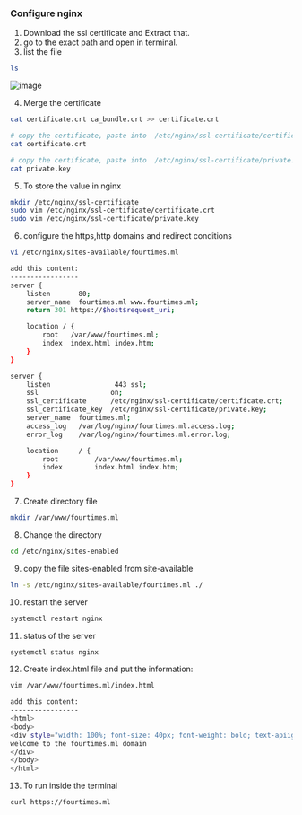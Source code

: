 ### Configure nginx

1. Download the ssl certificate and Extract that.
2. go to the exact path and open in terminal.
3. list the file

```bash
ls
```
![image](https://user-images.githubusercontent.com/91359308/169757062-996321bf-1e8c-44c2-8696-5a68d3baec41.png)


4. Merge the certificate

```bash
cat certificate.crt ca_bundle.crt >> certificate.crt

# copy the certificate, paste into  /etc/nginx/ssl-certificate/certificate.crt
cat certificate.crt

# copy the certificate, paste into  /etc/nginx/ssl-certificate/private.key
cat private.key
```

5. To store the value in nginx

```bash
mkdir /etc/nginx/ssl-certificate
sudo vim /etc/nginx/ssl-certificate/certificate.crt
sudo vim /etc/nginx/ssl-certificate/private.key
```

6. configure the https,http domains and redirect conditions

```bash
vi /etc/nginx/sites-available/fourtimes.ml

add this content:
-----------------
server {
    listen       80;
    server_name  fourtimes.ml www.fourtimes.ml;
    return 301 https://$host$request_uri;

    location / {
        root   /var/www/fourtimes.ml;
        index  index.html index.htm;
    }
}

server {
    listen                443 ssl;
    ssl                  on;
    ssl_certificate      /etc/nginx/ssl-certificate/certificate.crt;
    ssl_certificate_key  /etc/nginx/ssl-certificate/private.key;
    server_name  fourtimes.ml;
    access_log   /var/log/nginx/fourtimes.ml.access.log;
    error_log    /var/log/nginx/fourtimes.ml.error.log;

    location     / {
        root         /var/www/fourtimes.ml;
        index        index.html index.htm;
    }
}
```

7. Create directory file

```bash
mkdir /var/www/fourtimes.ml
```

8. Change the directory

```bash
cd /etc/nginx/sites-enabled
```

9. copy the file sites-enabled from site-available

```bash
ln -s /etc/nginx/sites-available/fourtimes.ml ./
```


10. restart the server

```bash
systemctl restart nginx
```


11. status of the server
```bash
systemctl status nginx
```

12. Create index.html file and put the information:


```bash
vim /var/www/fourtimes.ml/index.html

add this content:
-----------------
<html>
<body>
<div style="width: 100%; font-size: 40px; font-weight: bold; text-apiign: center;">
welcome to the fourtimes.ml domain
</div>
</body>
</html>
```


13. To run inside the terminal

```bash
curl https://fourtimes.ml
```
